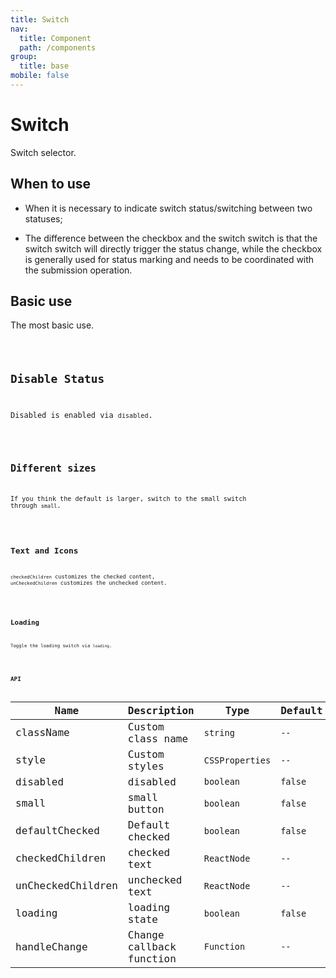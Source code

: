 ```yaml
---
title: Switch
nav:
  title: Component
  path: /components
group:
  title: base
mobile: false
---
```


# Switch

Switch selector.

## When to use

- When it is necessary to indicate switch status/switching between two statuses;

- The difference between the checkbox and the switch switch is that the switch switch will directly trigger the status change, while the checkbox is generally used for status marking and needs to be coordinated with the submission operation.

## Basic use

The most basic use.

<code src="./demos/index1.tsx"/>

## Disable Status

Disabled is enabled via `disabled`.

<code src="./demos/index2.tsx" />

## Different sizes

If you think the default is larger, switch to the small switch through `small`.

<code src="./demos/index3.tsx" />

## Text and Icons

`checkedChildren` customizes the checked content, `unCheckedChildren` customizes the unchecked content.

<code src="./demos/index4.tsx" />

## Loading

Toggle the loading switch via `loading`.

<code src="./demos/index5.tsx" />

## API

| Name              | Description              | Type            | Default |
| ----------------- | ------------------------ | --------------- | ------- |
| className         | Custom class name        | `string`        | `--`    |
| style             | Custom styles            | `CSSProperties` | `--`    |
| disabled          | disabled                 | `boolean`       | `false` |
| small             | small button             | `boolean`       | `false` |
| defaultChecked    | Default checked          | `boolean`       | `false` |
| checkedChildren   | checked text             | `ReactNode`     | `--`    |
| unCheckedChildren | unchecked text           | `ReactNode`     | `--`    |
| loading           | loading state            | `boolean`       | `false` |
| handleChange      | Change callback function | `Function`      | `--`    |
